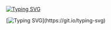 [![Typing SVG](https://readme-typing-svg.demolab.com?font=Fira+Code&pause=1000&color=A16DFFDA&random=false&width=435&lines=(%E2%9D%81%C2%B4%E2%97%A1%60%E2%9D%81)%E3%84%9F(+%E2%96%94%2C+%E2%96%94+)%E3%84%8F%3C(%EF%BF%A3+c%EF%BF%A3)y%E2%96%82%CE%BE)](https://git.io/typing-svg)

[![Typing SVG](https://readme-typing-svg.demolab.com?font=Fira+Code&letterSpacing=Pixelify+Sans&duration=5500&pause=2500&color=A36FFFDA&vCenter=true&random=false&width=650&lines=+++HELLO+%E0%B8%85%CA%95%E2%80%A2%CD%A1%CC%AB%E2%80%A2%CA%94%E0%B8%85%2C+purplenib's+github+++(_%E3%80%80_)%E3%80%82%E3%82%9Cz%EF%BD%9A%EF%BC%BA)](https://git.io/typing-svg)

<!--
**purplenib/purplenib** is a ✨ _special_ ✨ repository because its `README.md` (this file) appears on your GitHub profile.

Here are some ideas to get you started:

- 🔭 I’m currently working on ...
- 🌱 I’m currently learning ...
- 👯 I’m looking to collaborate on ...
- 🤔 I’m looking for help with ...
- 💬 Ask me about ...
- 📫 How to reach me: ...
- 😄 Pronouns: ...
- ⚡ Fun fact: ...
-->
